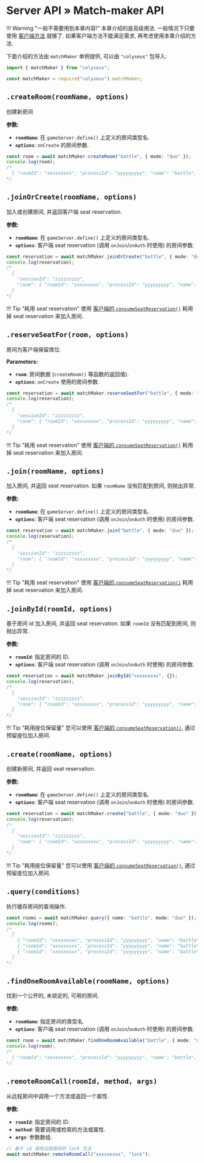 # Server API &raquo; Match-maker API

!!! Warning "一般不需要用到本章内容!"
    本章介绍的是高级用法. 一般情况下只要使用 [客户端方法](/client/#methods) 就够了. 如果客户端方法不能满足需求, 再考虑使用本章介绍的方法.

下面介绍的方法由 `matchMaker` 单例提供, 可以由 `"colyseus"` 包导入:

```typescript fct_label="TypeScript"
import { matchMaker } from "colyseus";
```

```javascript fct_label="JavaScript"
const matchMaker = require("colyseus").matchMaker;
```

## `.createRoom(roomName, options)`
创建新房间

**参数:**

- **`roomName`**: 在 `gameServer.define()` 上定义的房间类型名.
- **`options`**: `onCreate` 的房间参数.

```typescript
const room = await matchMaker.createRoom("battle", { mode: "duo" });
console.log(room);
/*
  { "roomId": "xxxxxxxxx", "processId": "yyyyyyyyy", "name": "battle", "locked": false }
*/
```

## `.joinOrCreate(roomName, options)`

加入或创建房间, 并返回客户端 seat reservation.

**参数:**

- **`roomName`**: 在 `gameServer.define()` 上定义的房间类型名.
- **`options`**: 客户端 seat reservation (调用 `onJoin`/`onAuth` 时使用) 的房间参数.

```typescript
const reservation = await matchMaker.joinOrCreate("battle", { mode: "duo" });
console.log(reservation);
/*
  {
    "sessionId": "zzzzzzzzz",
    "room": { "roomId": "xxxxxxxxx", "processId": "yyyyyyyyy", "name": "battle", "locked": false }
  }
*/
```

!!! Tip "耗用 seat reservation"
    使用 [客户端的 `consumeSeatReservation()`](/client/#consumeseatreservation-reservation) 耗用掉 seat reservation 来加入房间.

## `.reserveSeatFor(room, options)`
房间为客户端保留席位.

**Parameters:**

- **`room`**: 房间数据 (`createRoom()` 等函数的返回值).
- **`options`**: `onCreate` 使用的房间参数.

```typescript
const reservation = await matchMaker.reserveSeatFor("battle", { mode: "duo" });
console.log(reservation);
/*
  {
    "sessionId": "zzzzzzzzz",
    "room": { "roomId": "xxxxxxxxx", "processId": "yyyyyyyyy", "name": "battle", "locked": false }
  }
*/
```

!!! Tip "耗用 seat reservation"
    使用 [客户端的 `consumeSeatReservation()`](/client/#consumeseatreservation-reservation) 耗用掉 seat reservation 来加入房间.

## `.join(roomName, options)`
加入房间, 并返回 seat reservation. 如果 `roomName` 没有匹配到房间, 则抛出异常.

**参数:**

- **`roomName`**: 在 `gameServer.define()` 上定义的房间类型名.
- **`options`**: 客户端 seat reservation (调用 `onJoin`/`onAuth` 时使用) 的房间参数.

```typescript
const reservation = await matchMaker.join("battle", { mode: "duo" });
console.log(reservation);
/*
  {
    "sessionId": "zzzzzzzzz",
    "room": { "roomId": "xxxxxxxxx", "processId": "yyyyyyyyy", "name": "battle", "locked": false }
  }
*/
```

!!! Tip "耗用 seat reservation"
    使用 [客户端的 `consumeSeatReservation()`](/client/#consumeseatreservation-reservation) 耗用掉 seat reservation 来加入房间.

## `.joinById(roomId, options)`
基于房间 id 加入房间, 并返回 seat reservation. 如果 `roomId` 没有匹配到房间, 则抛出异常.

**参数:**

- **`roomId`**: 指定房间的 ID.
- **`options`**: 客户端 seat reservation (调用 `onJoin`/`onAuth` 时使用) 的房间参数.

```typescript
const reservation = await matchMaker.joinById("xxxxxxxxx", {});
console.log(reservation);
/*
  {
    "sessionId": "zzzzzzzzz",
    "room": { "roomId": "xxxxxxxxx", "processId": "yyyyyyyyy", "name": "battle", "locked": false }
  }
*/
```

!!! Tip "耗用座位保留量"
    您可以使用 [客户端的 `consumeSeatReservation()`](/client/#consumeseatreservation-reservation), 通过预留座位加入房间.

## `.create(roomName, options)`
创建新房间, 并返回 seat reservation.

**参数:**

- **`roomName`**: 在 `gameServer.define()` 上定义的房间类型名.
- **`options`**: 客户端 seat reservation (调用 `onJoin`/`onAuth` 时使用) 的房间参数.

```typescript
const reservation = await matchMaker.create("battle", { mode: "duo" });
console.log(reservation);
/*
  {
    "sessionId": "zzzzzzzzz",
    "room": { "roomId": "xxxxxxxxx", "processId": "yyyyyyyyy", "name": "battle", "locked": false }
  }
*/
```

!!! Tip "耗用座位保留量"
    您可以使用 [客户端的 `consumeSeatReservation()`](/client/#consumeseatreservation-reservation), 通过预留座位加入房间.

## `.query(conditions)`
执行缓存房间的查询操作.

```typescript
const rooms = await matchMaker.query({ name: "battle", mode: "duo" });
console.log(rooms);
/*
  [
    { "roomId": "xxxxxxxxx", "processId": "yyyyyyyyy", "name": "battle", "locked": false },
    { "roomId": "xxxxxxxxx", "processId": "yyyyyyyyy", "name": "battle", "locked": false },
    { "roomId": "xxxxxxxxx", "processId": "yyyyyyyyy", "name": "battle", "locked": false }
  ]
*/
```

## `.findOneRoomAvailable(roomName, options)`
找到一个公开的, 未锁定的, 可用的房间.

**参数:**

- **`roomName`**: 指定房间的类型名.
- **`options`**: 客户端 seat reservation (调用 `onJoin`/`onAuth` 时使用) 的房间参数.

```typescript
const room = await matchMaker.findOneRoomAvailable("battle", { mode: "duo" });
console.log(room);
/*
  { "roomId": "xxxxxxxxx", "processId": "yyyyyyyyy", "name": "battle", "locked": false }
*/
```

## `.remoteRoomCall(roomId, method, args)`
从远程房间中调用一个方法或返回一个属性.

**参数:**

- **`roomId`**: 指定房间的 ID.
- **`method`**: 需要调用或检索的方法或属性.
- **`args`**: 参数数组.

```typescript
// 基于 id 调用远程房间的 lock 方法
await matchMaker.remoteRoomCall("xxxxxxxxx", "lock");
```

